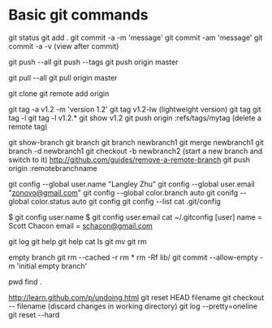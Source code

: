 # Basic git commands
git status
git add .
git commit -a -m 'message'
git commit -am 'message'
git commit -a -v (view after commit)

git push --all
git push --tags
git push origin master

git pull --all
git pull origin master

git clone <repository>
git remote add origin <repository>

git tag -a v1.2 -m 'version 1.2'
git tag v1.2-lw (lightweight version)
git tag
git tag -l
git tag -l v1.2.*
git show v1.2
git push origin :refs/tags/mytag (delete a remote tag)

git show-branch
git branch
git branch newbranch1
git merge newbranch1
git branch -d newbranch1
git checkout -b newbranch2 (start a new branch and switch to it)
http://github.com/guides/remove-a-remote-branch
git push origin :remotebranchname

git config --global user.name "Langley Zhu"
git config --global user.email "zonovo@gmail.com"
git config --global color.branch auto
git conifg --global color.status auto
git config
git config --list
cat .git/config

$ git config user.name
$ git config user.email
cat ~/.gitconfig
[user]
	name = Scott Chacon
	email = schacon@gmail.com

git log
git help
git help <command>
cat <filename>
ls
git mv
git rm

empty branch
git rm --cached -r
rm *
rm -Rf lib/
git commit --allow-empty -m 'initial empty branch'

pwd
find .

http://learn.github.com/p/undoing.html
git reset HEAD filename
git checkout -- filename (discard changes in working directory)
git log --pretty=oneline
git reset --hard <commit message or sha of the commit>
